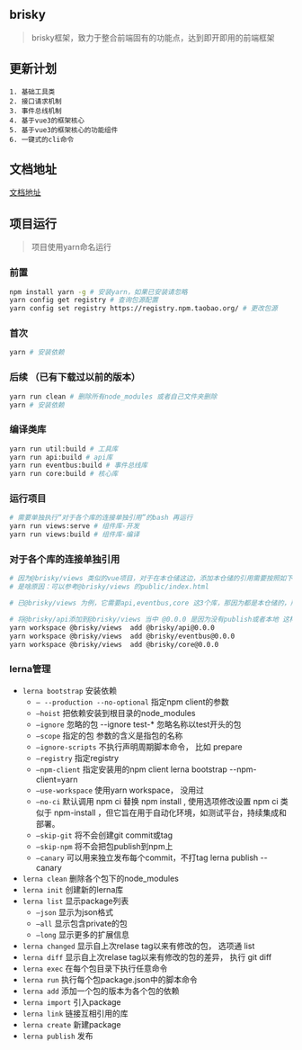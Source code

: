 ## brisky
>  brisky框架，致力于整合前端固有的功能点，达到即开即用的前端框架

## 更新计划
	1. 基础工具类
	2. 接口请求机制
	3. 事件总线机制
	4. 基于vue3的框架核心
	5. 基于vue3的框架核心的功能组件
	6. 一键式的cli命令
## 文档地址
[文档地址](https://xhl592576605.github.io/brisky-docs/)

## 项目运行
> 项目使用yarn命名运行
### 前置
```bash
npm install yarn -g # 安装yarn，如果已安装请忽略
yarn config get registry # 查询包源配置
yarn config set registry https://registry.npm.taobao.org/ # 更改包源 
```
### 首次
```bash
yarn # 安装依赖
```
### 后续 （已有下载过以前的版本）
```bash
yarn run clean # 删除所有node_modules 或者自己文件夹删除
yarn # 安装依赖
```
### 编译类库
```bash
yarn run util:build # 工具库
yarn run api:build # api库
yarn run eventbus:build # 事件总线库
yarn run core:build # 核心库
```
### 运行项目
```bash
# 需要单独执行“对于各个库的连接单独引用”的bash 再运行
yarn run views:serve # 组件库-开发
yarn run views:build # 组件库-编译
```

### 对于各个库的连接单独引用
``` bash
# 因为@brisky/views 类似的vue项目，对于在本仓储这边，添加本仓储的引用需要按照如下规则，是因为这边会进行js的复制，以便直接引用
# 是啥原因：可以参考@brisky/views 的public/index.html

# 已@brisky/views 为例，它需要api,eventbus,core 这3个库，那因为都是本仓储的，所以按照规则

# 将@brisky/api添加到@brisky/views 当中 @0.0.0 是因为没有publish或者本地 这样子才可以安装成功
yarn workspace @brisky/views  add @brisky/api@0.0.0 
yarn workspace @brisky/views  add @brisky/eventbus@0.0.0 
yarn workspace @brisky/views  add @brisky/core@0.0.0 

```
### lerna管理
- `lerna bootstrap`	安装依赖
  - `– --production --no-optional`	指定npm client的参数
  - `–hoist`	把依赖安装到根目录的node_modules
  - `–ignore`	忽略的包 --ignore test-* 忽略名称以test开头的包
  - `–scope`	指定的包 参数的含义是指包的名称
  - `–ignore-scripts`	不执行声明周期脚本命令， 比如 prepare
  - `–registry`	指定registry
  - `–npm-client`	指定安装用的npm client lerna bootstrap --npm-client=yarn
  - `–use-workspace`	使用yarn workspace， 没用过
  - `–no-ci`	默认调用 npm ci 替换 npm install , 使用选项修改设置 npm ci 类似于 npm-install ，但它旨在用于自动化环境，如测试平台，持续集成和部署。
  - `–skip-git`	将不会创建git commit或tag
  - `–skip-npm`	将不会把包publish到npm上
  - `–canary`	可以用来独立发布每个commit，不打tag lerna publish --canary
- `lerna clean`	删除各个包下的node_modules
- `lerna init`	创建新的lerna库
- `lerna list`	显示package列表
  - `–json`	显示为json格式
  - `–all`	显示包含private的包
  - `–long`	显示更多的扩展信息
- `lerna changed`	显示自上次relase tag以来有修改的包， 选项通 list
- `lerna diff`	显示自上次relase tag以来有修改的包的差异， 执行 git diff
- `lerna exec`	在每个包目录下执行任意命令
- `lerna run`	执行每个包package.json中的脚本命令
- `lerna add`	添加一个包的版本为各个包的依赖
- `lerna import`	引入package
- `lerna link`	链接互相引用的库
- `lerna create`	新建package
- `lerna publish`	发布
